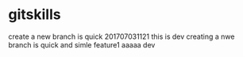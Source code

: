 # gitskills
create a new branch is quick 201707031121
this is dev
creating a nwe branch is quick and simle feature1
aaaaa dev
